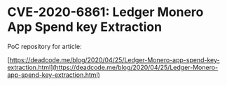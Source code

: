 # CVE-2020-6861: Ledger Monero App Spend key Extraction

PoC repository for article:

[https://deadcode.me/blog/2020/04/25/Ledger-Monero-app-spend-key-extraction.html](https://deadcode.me/blog/2020/04/25/Ledger-Monero-app-spend-key-extraction.html)




